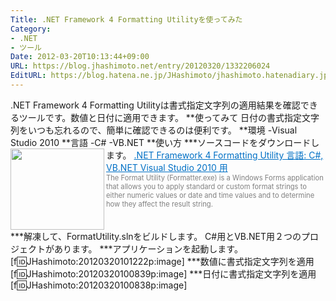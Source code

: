 ```yaml
---
Title: .NET Framework 4 Formatting Utilityを使ってみた
Category:
- .NET
- ツール
Date: 2012-03-20T10:13:44+09:00
URL: https://blog.jhashimoto.net/entry/20120320/1332206024
EditURL: https://blog.hatena.ne.jp/JHashimoto/jhashimoto.hatenadiary.jp/atom/entry/12921228815717256592
---
```


.NET Framework 4 Formatting Utilityは書式指定文字列の適用結果を確認できるツールです。数値と日付に適用できます。
**使ってみて
日付の書式指定文字列をいつも忘れるので、簡単に確認できるのは便利です。
**環境
-Visual Studio 2010
**言語
-C#
-VB.NET
**使い方
***ソースコードをダウンロードします。
<a href="http://code.msdn.microsoft.com/NET-Framework-4-Formatting-9c4dae8d" target="_blank"><img class="alignleft" align="left" border="0" src="http://capture.heartrails.com/150x130/shadow?http://code.msdn.microsoft.com/NET-Framework-4-Formatting-9c4dae8d" alt="" width="150" height="130" /></a><a style="color:#0070C5;" href="http://code.msdn.microsoft.com/NET-Framework-4-Formatting-9c4dae8d" target="_blank">.NET Framework 4 Formatting Utility 言語: C#, VB.NET Visual Studio 2010 用</a><a href="http://b.hatena.ne.jp/entry/http://code.msdn.microsoft.com/NET-Framework-4-Formatting-9c4dae8d" target="_blank"><img border="0" src="http://b.hatena.ne.jp/entry/image/http://code.msdn.microsoft.com/NET-Framework-4-Formatting-9c4dae8d" alt="" /></a><br><span style="color: #808080;font-size: 80%;">The Format Utility (Formatter.exe) is a Windows Forms application that allows you to apply standard or custom format strings to either numeric values or date and time values and to&#160;determine how they affect the result string.</span><br style="clear:both;" />
***解凍して、FormatUtility.slnをビルドします。
C#用とVB.NET用２つのプロジェクトがあります。
***アプリケーションを起動します。
[f:id:JHashimoto:20120320101222p:image]
***数値に書式指定文字列を適用
[f:id:JHashimoto:20120320100839p:image]
***日付に書式指定文字列を適用
[f:id:JHashimoto:20120320100838p:image]
